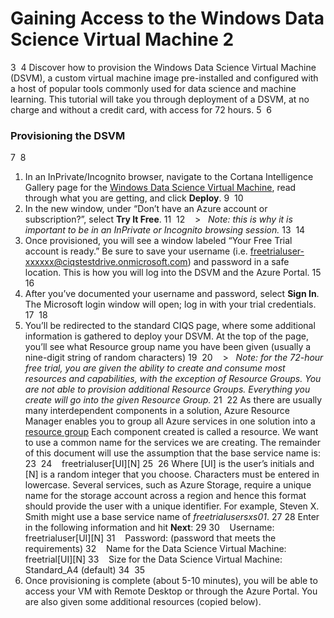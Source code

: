 Gaining Access to the Windows Data Science Virtual Machine
2
=================================================================================
3
​
4
Discover how to provision the Windows Data Science Virtual Machine (DSVM), a custom virtual machine image pre-installed and configured with a host of popular tools commonly used for data science and machine learning. This tutorial will take you through deployment of a DSVM, at no charge and without a credit card, with access for 72 hours.
5
​
6
### Provisioning the DSVM
7
​
8
1.  In an InPrivate/Incognito browser, navigate to the Cortana Intelligence Gallery page for the [Windows Data Science Virtual Machine](https://gallery.cortanaintelligence.com/Tutorial/Windows-Data-Science-Virtual-Machine-2), read through what you are getting, and click **Deploy**.
9
​
10
2.  In the new window, under “Don’t have an Azure account or subscription?”,  select **Try It Free**.
11
​
12
    >   *Note: this is why it is important to be in an InPrivate or Incognito browsing session.*
13
​
14
3.  Once provisioned, you will see a window labeled “Your Free Trial account is ready.” Be sure to save your username (i.e. freetrialuser-xxxxxx@ciqstestdrive.onmicrosoft.com) and password in a safe location. This is how you will log into the DSVM and the Azure Portal.
15
​
16
4.  After you’ve documented your username and password, select **Sign In**. The Microsoft login window will open; log in with your trial credentials.
17
​
18
5.  You’ll be redirected to the standard CIQS page, where some additional information is gathered to deploy your DSVM. At the top of the page, you’ll see what Resource group name you have been given (usually a nine-digit string of random characters)
19
​
20
    >   *Note: for the 72-hour free trial, you are given the ability to create and consume most resources and capabilities, with the exception of Resource Groups. You are not able to provision additional Resource Groups. Everything you create will go into the given Resource Group.*
21
​
22
As there are usually many interdependent components in a solution, Azure Resource Manager enables you to group all Azure services in one solution into a [resource group](https://azure.microsoft.com/en-us/documentation/articles/resource-group-overview/#resource-groups) Each component created is called a resource. We want to use a common name for the services we are creating. The remainder of this document will use the assumption that the base service name is:
23
​
24
    freetrialuser[UI][N]
25
​
26
Where [UI] is the user’s initials and [N] is a random integer that you choose. Characters must be entered in lowercase. Several services, such as Azure Storage, require a unique name for the storage account across a region and hence this format should provide the user with a unique identifier. For example, Steven X. Smith might use a base service name of *freetrialusersxs01*.
27
​
28
Enter in the following information and hit **Next**:
29
​
30
    Username: freetrialuser[UI][N]
31
    Password: (password that meets the requirements)
32
    Name for the Data Science Virtual Machine: freetrial[UI][N]
33
    Size for the Data Science Virtual Machine: Standard_A4 (default)
34
​
35
6.  Once provisioning is complete (about 5-10 minutes), you will be able to access your VM with Remote Desktop or through the Azure Portal. You are also given some additional resources (copied below).
